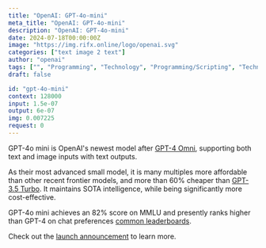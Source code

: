 ```yaml
---
title: "OpenAI: GPT-4o-mini"
meta_title: "OpenAI: GPT-4o-mini"
description: "OpenAI: GPT-4o-mini"
date: 2024-07-18T00:00:00Z
image: "https://img.rifx.online/logo/openai.svg"
categories: ["text image 2 text"]
author: "openai"
tags: ["", "Programming", "Technology", "Programming/Scripting", "Technology/Web"]
draft: false

id: "gpt-4o-mini"
context: 128000
input: 1.5e-07
output: 6e-07
img: 0.007225
request: 0
---
```


GPT-4o mini is OpenAI's newest model after [GPT-4 Omni](/openai/gpt-4o), supporting both text and image inputs with text outputs.

As their most advanced small model, it is many multiples more affordable than other recent frontier models, and more than 60% cheaper than [GPT-3.5 Turbo](/openai/gpt-3.5-turbo). It maintains SOTA intelligence, while being significantly more cost-effective.

GPT-4o mini achieves an 82% score on MMLU and presently ranks higher than GPT-4 on chat preferences [common leaderboards](https://arena.lmsys.org/).

Check out the [launch announcement](https://openai.com/index/gpt-4o-mini-advancing-cost-efficient-intelligence/) to learn more.

